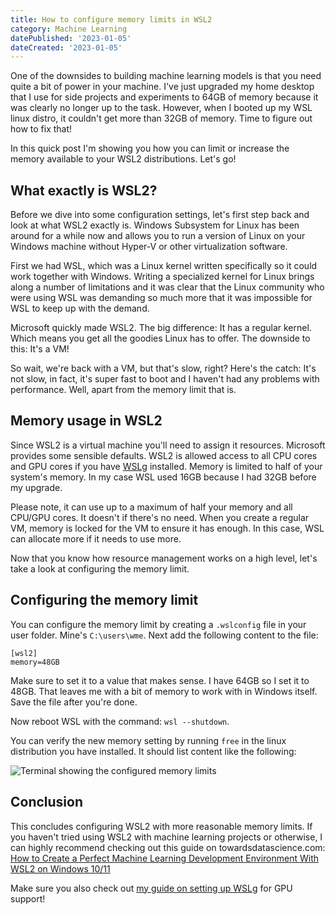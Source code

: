 ```yaml
---
title: How to configure memory limits in WSL2
category: Machine Learning
datePublished: '2023-01-05'
dateCreated: '2023-01-05'
---
```

One of the downsides to building machine learning models is that you need quite a bit of power in your machine. I've just upgraded my home desktop that I use for side projects and experiments to 64GB of memory because it was clearly no longer up to the task. However, when I booted up my WSL linux distro, it couldn't get more than 32GB of memory. Time to figure out how to fix that!

In this quick post I'm showing you how you can limit or increase the memory available to your WSL2 distributions. Let's go!

## What exactly is WSL2?
Before we dive into some configuration settings, let's first step back and look at what WSL2 exactly is. Windows Subsystem for Linux has been around for a while now and allows you to run a version of Linux on your Windows machine without Hyper-V or other virtualization software. 

First we had WSL, which was a Linux kernel written specifically so it could work together with Windows. Writing a specialized kernel for Linux brings along a number of limitations and it was clear that the Linux community who were using WSL was demanding so much more that it was impossible for WSL to keep up with the demand.

Microsoft quickly made WSL2. The big difference: It has a regular kernel. Which means you get all the goodies Linux has to offer. The downside to this: It's a VM! 

So wait, we're back with a VM, but that's slow, right? Here's the catch: It's not slow, in fact, it's super fast to boot and I haven't had any problems with performance.
Well, apart from the memory limit that is.

## Memory usage in WSL2

Since WSL2 is a virtual machine you'll need to assign it resources. Microsoft provides some sensible defaults. WSL2 is allowed access to all CPU cores and GPU cores if you have [WSLg](https://github.com/microsoft/wslg) installed. Memory is limited to half of your system's memory. In my case WSL used 16GB because I had 32GB before my upgrade. 

Please note, it can use up to a maximum of half your memory and all CPU/GPU cores. It doesn't if there's no need. When you create a regular VM, memory is locked for the VM to ensure it has enough. In this case, WSL can allocate more if it needs to use more.

Now that you know how resource management works on a high level, let's take a look at configuring the memory limit.

## Configuring the memory limit

You can configure the memory limit by creating a `.wslconfig` file in your user folder. Mine's `C:\users\wme`. Next add the following content to the file:

```
[wsl2]
memory=48GB
```

Make sure to set it to a value that makes sense. I have 64GB so I set it to 48GB. That leaves me with a bit of memory to work with in Windows itself.
Save the file after you're done.

Now reboot WSL with the command: `wsl --shutdown`. 

You can verify the new memory setting by running `free` in the linux distribution you have installed. It should list content like the following:

![Terminal showing the configured memory limits](/content/images/2023/01/05/memory-free.png)

## Conclusion

This concludes configuring WSL2 with more reasonable memory limits. If you haven't tried using WSL2 with machine learning projects or otherwise, I can highly recommend checking out this guide on towardsdatascience.com: [How to Create a Perfect Machine Learning Development Environment With WSL2 on Windows 10/11](https://towardsdatascience.com/how-to-create-perfect-machine-learning-development-environment-with-wsl2-on-windows-10-11-2c80f8ea1f31)

Make sure you also check out [my guide on setting up WSLg](https://fizzylogic.nl/2022/11/02/how-to-set-up-cuda-and-pytorch-in-ubuntu-22-04-on-wsl2) for GPU support!
